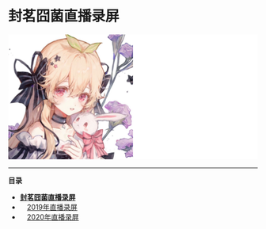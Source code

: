 # **封茗囧菌直播录屏**
![封茗囧菌](https://raw.githubusercontent.com/Mandi-Sa/Bilibili-Live-544820/master/repository-cover.png "封茗囧菌")

------------

**目录**

- [**封茗囧菌直播录屏**](#封茗囧菌直播录屏)
- &emsp;[2019年直播录屏](/../../releases/tag/2019 "2019年直播录屏")
- &emsp;[2020年直播录屏](/../../releases/tag/2020 "2020年直播录屏")
